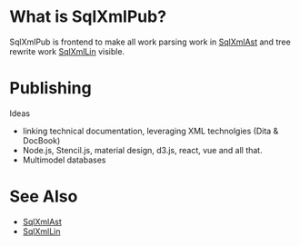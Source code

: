 
# What is SqlXmlPub?

SqlXmlPub is frontend to make all work parsing work in [SqlXmlAst](https://github.com/jurgenei/SqlXmlAst/blob/master/README.md) and tree rewrite work [SqlXmlLin](https://github.com/jurgenei/SqlXmlLin/blob/master/README.md) visible.

# Publishing
Ideas
* linking technical documentation, leveraging XML technolgies (Dita & DocBook)
* Node.js, Stencil.js, material design, d3.js, react, vue and all that.
* Multimodel databases

# See Also
*  [SqlXmlAst](https://github.com/jurgenei/SqlXmlAst/blob/master/README.md)
*  [SqlXmlLin](https://github.com/jurgenei/SqlXmlLin/blob/master/README.md)



